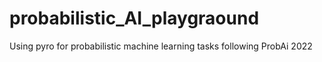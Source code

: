 # probabilistic_AI_playgraound
Using pyro for probabilistic machine learning tasks following ProbAi 2022
